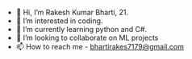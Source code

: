- 👋 Hi, I’m Rakesh Kumar Bharti, 21.
- 👀 I’m interested in coding.
- 🌱 I’m currently learning python and C#.
- 💞️ I’m looking to collaborate on ML projects 
- 📫 How to reach me - bhartirakes7179@gmail.com

<!---
RedDrag911/RedDrag911 is a ✨ special ✨ repository because its `README.md` (this file) appears on your GitHub profile.
You can click the Preview link to take a look at your changes.
--->
